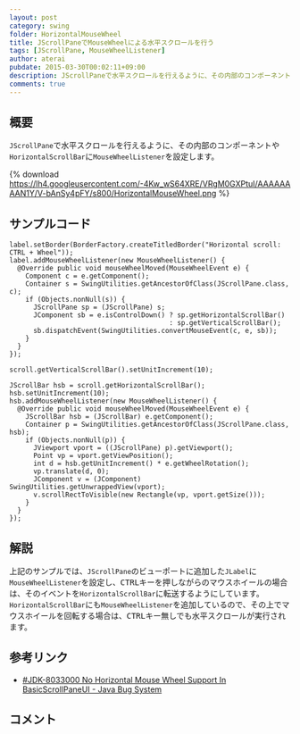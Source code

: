 ```yaml
---
layout: post
category: swing
folder: HorizontalMouseWheel
title: JScrollPaneでMouseWheelによる水平スクロールを行う
tags: [JScrollPane, MouseWheelListener]
author: aterai
pubdate: 2015-03-30T00:02:11+09:00
description: JScrollPaneで水平スクロールを行えるように、その内部のコンポーネントやHorizontalScrollBarにMouseWheelListenerを設定します。
comments: true
---
```

## 概要
`JScrollPane`で水平スクロールを行えるように、その内部のコンポーネントや`HorizontalScrollBar`に`MouseWheelListener`を設定します。

{% download https://lh4.googleusercontent.com/-4Kw_wS64XRE/VRgM0GXPtuI/AAAAAAAAN1Y/V-bAnSy4pFY/s800/HorizontalMouseWheel.png %}

## サンプルコード
<pre class="prettyprint"><code>label.setBorder(BorderFactory.createTitledBorder("Horizontal scroll: CTRL + Wheel"));
label.addMouseWheelListener(new MouseWheelListener() {
  @Override public void mouseWheelMoved(MouseWheelEvent e) {
    Component c = e.getComponent();
    Container s = SwingUtilities.getAncestorOfClass(JScrollPane.class, c);
    if (Objects.nonNull(s)) {
      JScrollPane sp = (JScrollPane) s;
      JComponent sb = e.isControlDown() ? sp.getHorizontalScrollBar()
                                        : sp.getVerticalScrollBar();
      sb.dispatchEvent(SwingUtilities.convertMouseEvent(c, e, sb));
    }
  }
});

scroll.getVerticalScrollBar().setUnitIncrement(10);

JScrollBar hsb = scroll.getHorizontalScrollBar();
hsb.setUnitIncrement(10);
hsb.addMouseWheelListener(new MouseWheelListener() {
  @Override public void mouseWheelMoved(MouseWheelEvent e) {
    JScrollBar hsb = (JScrollBar) e.getComponent();
    Container p = SwingUtilities.getAncestorOfClass(JScrollPane.class, hsb);
    if (Objects.nonNull(p)) {
      JViewport vport = ((JScrollPane) p).getViewport();
      Point vp = vport.getViewPosition();
      int d = hsb.getUnitIncrement() * e.getWheelRotation();
      vp.translate(d, 0);
      JComponent v = (JComponent) SwingUtilities.getUnwrappedView(vport);
      v.scrollRectToVisible(new Rectangle(vp, vport.getSize()));
    }
  }
});
</code></pre>

## 解説
上記のサンプルでは、`JScrollPane`のビューポートに追加した`JLabel`に`MouseWheelListener`を設定し、<kbd>CTRL</kbd>キーを押しながらのマウスホイールの場合は、そのイベントを`HorizontalScrollBar`に転送するようにしています。`HorizontalScrollBar`にも`MouseWheelListener`を追加しているので、その上でマウスホイールを回転する場合は、<kbd>CTRL</kbd>キー無しでも水平スクロールが実行されます。

## 参考リンク
- [#JDK-8033000 No Horizontal Mouse Wheel Support In BasicScrollPaneUI - Java Bug System](https://bugs.openjdk.java.net/browse/JDK-8033000)

<!-- dummy comment line for breaking list -->

## コメント
